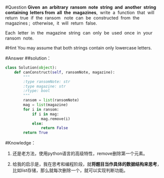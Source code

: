 #Question
**Given  an  arbitrary  ransom  note  string  and  another  string  containing  letters from  all  the  magazines**,  write  a  function  that  will  return  true  if  the  ransom   note  can  be  constructed  from  the  magazines ;  otherwise,  it  will  return  false.

Each  letter  in  the  magazine  string  can  only  be  used  once  in  your  ransom  note.

#Hint
You may assume that both strings contain only lowercase letters.

#Answer
##solution：
```python
class Solution(object):
    def canConstruct(self, ransomNote, magazine):
        """
        :type ransomNote: str
        :type magazine: str
        :rtype: bool
        """
        ransom = list(ransomNote)
        mag = list(magazine)
        for i in ransom:
            if i in mag:
                mag.remove(i)
            else:
                return False
        return True
```
#Knowledge：
1. 还是老方法，使用python语言的高级特性，remove删除第一个元素。

2. 给我的启示是，我在思考和编程阶段，就**将题目当作具体的数据结构来思考**，比如list存储，那么就每次删除一个，就可以实现判断功能。